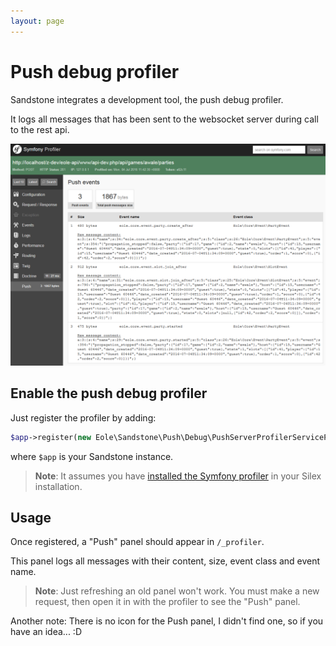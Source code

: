 ```yaml
---
layout: page
---
```


<h1 class="no-margin-top">Push debug profiler</h1>

Sandstone integrates a development tool, the push debug profiler.

It logs all messages that has been sent to the websocket server
during call to the rest api.

<img
    src="img/push-debug-profiler-screen.png"
    alt="Push debug profiler screenschot"
    class="img-responsive img-thumbnail"
/>


## Enable the push debug profiler

Just register the profiler by adding:

``` php
$app->register(new Eole\Sandstone\Push\Debug\PushServerProfilerServiceProvider());
```

where `$app` is your Sandstone instance.

> **Note**:
> It assumes you have
> [installed the Symfony profiler](https://github.com/silexphp/Silex-WebProfiler)
> in your Silex installation.


## Usage

Once registered, a "Push" panel should appear in `/_profiler`.

This panel logs all messages with their content, size, event class and event name.

> **Note**:
> Just refreshing an old panel won't work.
> You must make a new request, then open it in with the profiler
> to see the "Push" panel.

Another note: There is no icon for the Push panel, I didn't find one, so if you have an idea... :D
